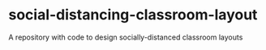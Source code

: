 # social-distancing-classroom-layout
A repository with code to design socially-distanced classroom layouts
